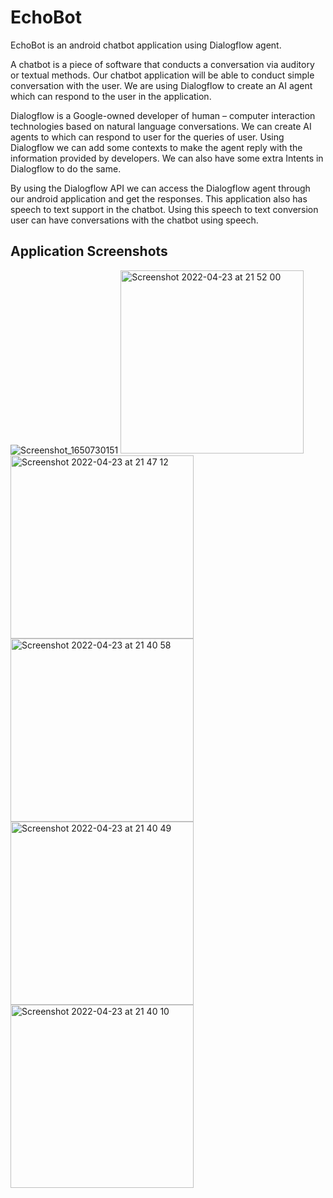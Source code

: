 # EchoBot

EchoBot is an android chatbot application using Dialogflow agent.

A chatbot is a piece of software that conducts a conversation via auditory or textual methods. Our chatbot application will be able to conduct simple conversation with the user. We are using Dialogflow to create an AI agent which can respond to the user in the application.

Dialogflow is a Google-owned developer of human – computer interaction technologies based on natural language conversations. We can create AI agents to which can respond to user for the queries of user. Using Dialogflow we can add some contexts to make the agent reply with the information provided by developers. We can also have some extra Intents in Dialogflow to do the same.

By using the Dialogflow API we can access the Dialogflow agent through our android application and get the responses. This application also has speech to text support in the chatbot. Using this speech to text conversion user can have conversations with the chatbot using speech.

## Application Screenshots

![Screenshot_1650730151](https://user-images.githubusercontent.com/54524062/164914639-de12dec8-70bd-4418-a92f-35be44f514f8.png)
<img width="293" alt="Screenshot 2022-04-23 at 21 52 00" src="https://user-images.githubusercontent.com/54524062/164914644-553487c6-948e-48be-954a-060d3df25f5a.png">
<img width="293" alt="Screenshot 2022-04-23 at 21 47 12" src="https://user-images.githubusercontent.com/54524062/164914646-402676f7-115c-4c14-a1bf-c906c02e425c.png">
<img width="293" alt="Screenshot 2022-04-23 at 21 40 58" src="https://user-images.githubusercontent.com/54524062/164914647-77c04bf1-a551-40b4-b084-90f46c3d0d24.png">
<img width="293" alt="Screenshot 2022-04-23 at 21 40 49" src="https://user-images.githubusercontent.com/54524062/164914648-83c11a29-297b-490f-8da0-099adb734591.png">
<img width="293" alt="Screenshot 2022-04-23 at 21 40 10" src="https://user-images.githubusercontent.com/54524062/164914650-4ac3de3c-f39e-4541-b0e1-eb6a77cd9525.png">


